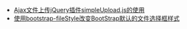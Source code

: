 * [Ajax文件上传jQuery插件simpleUpload.js的使用](/javascript/ajax-file-upload-using-jquery-plugin-impleupload-js.md)
* [使用bootstrap-fileStyle改变BootStrap默认的文件选择框样式](/javascript/change-the-default-file-select-box-styles-of-the-bootstrap-framework-using-bootstrap-filestyle.md)